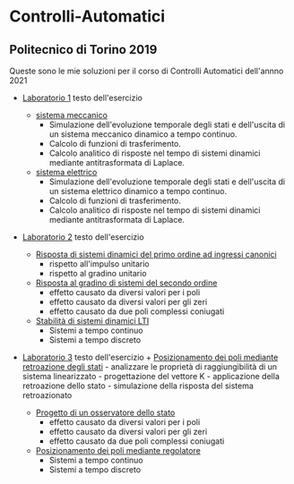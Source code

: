 # Controlli-Automatici
## Politecnico di Torino 2019

Queste sono le mie soluzioni per il corso di Controlli Automatici dell'annno 2021

* [Laboratorio 1](https://github.com/lorenzobellino/Controlli-Automatici/blob/master/Laboratori/LAB01/LAIB_ES1.pdf)  testo dell'esercizio
  + [sistema meccanico](https://github.com/lorenzobellino/Controlli-Automatici/tree/master/Laboratori/LAB01/E01)
      - Simulazione dell'evoluzione temporale degli stati e dell'uscita di un sistema meccanico dinamico a tempo continuo.  
      - Calcolo di funzioni di trasferimento.  
      - Calcolo analitico di risposte nel tempo di sistemi dinamici mediante antitrasformata di Laplace.  
  + [sistema elettrico](https://github.com/lorenzobellino/Controlli-Automatici/tree/master/Laboratori/LAB01/E02)
      - Simulazione dell'evoluzione temporale degli stati e dell'uscita di un sistema elettrico dinamico a tempo continuo.  
      - Calcolo di funzioni di trasferimento.  
      - Calcolo analitico di risposte nel tempo di sistemi dinamici mediante antitrasformata di Laplace.

* [Laboratorio 2](https://github.com/lorenzobellino/Controlli-Automatici/blob/master/Laboratori/LAB02/LAIB_ES2.pdf)  testo dell'esercizio
    + [Risposta di sistemi dinamici del primo ordine ad ingressi canonici](https://github.com/lorenzobellino/Controlli-Automatici/tree/master/Laboratori/LAB02/E01)
      - rispetto all'impulso unitario
      - rispetto al gradino unitario   
    + [Risposta al gradino di sistemi del secondo ordine](https://github.com/lorenzobellino/Controlli-Automatici/tree/master/Laboratori/LAB02/E02)
      - effetto causato da diversi valori per i poli
      - effetto causato da diversi valori per gli zeri
      - effetto causato da due poli complessi coniugati
    + [Stabilità di sistemi dinamici LTI](https://github.com/lorenzobellino/Controlli-Automatici/tree/master/Laboratori/LAB02/E03)
      - Sistemi a tempo continuo
      - Sistemi a tempo discreto

* [Laboratorio 3](https://github.com/lorenzobellino/Controlli-Automatici/blob/master/Laboratori/LAB03/LAIB_ES3.pdf)  testo dell'esercizio
      + [Posizionamento dei poli mediante retroazione degli stati](https://github.com/lorenzobellino/Controlli-Automatici/tree/master/Laboratori/LAB03/E01)
        - analizzare le proprietà di raggiungibilità di un sistema linearizzato
        - progettazione del vettore K
        - applicazione della retroazione dello stato
        - simulazione della risposta del sistema retroazionato   
     + [Progetto di un osservatore dello stato](https://github.com/lorenzobellino/Controlli-Automatici/tree/master/Laboratori/LAB03/E02)
        - effetto causato da diversi valori per i poli
        - effetto causato da diversi valori per gli zeri
        - effetto causato da due poli complessi coniugati
    + [Posizionamento dei poli mediante regolatore](https://github.com/lorenzobellino/Controlli-Automatici/tree/master/Laboratori/LAB03/E03)
        - Sistemi a tempo continuo
        - Sistemi a tempo discreto
